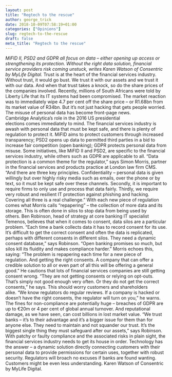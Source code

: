```yaml
---
layout: post
title: "Regtech to the rescue"
author: george_trick
date: 2018-10-09T07:58:19+01:00
categories: ["Opinions"]
slug: regtech-to-the-rescue
draft: false
meta_title: "Regtech to the rescue"
---
```


_MiFID II, PSD2 and GDPR all focus on data – either opening up access or strengthening its protection. Without the right data solution, financial service providers risk coming unstuck, writes Karen Watson of Consentric by MyLife Digital._ Trust is at the heart of the financial services industry. Without trust, it would go bust. We trust it with our assets and we trust it with our data. And when that trust takes a knock, so do the share prices of the companies involved. Recently, millions of South Africans were told by Liberty Life that its IT systems had been compromised. The market reaction was to immediately wipe 4.7 per cent off the share price – or R1.68bn from its market value of R34bn. But it’s not just hacking that gets people worried. The misuse of personal data has become front-page news. Cambridge Analytica’s role in the 2016 US presidential elections comes immediately to mind. The financial services industry is awash with personal data that must be kept safe, and there is plenty of regulation to protect it. MiFID aims to protect customers through increased transparency; PSD2 opens up data to permitted third parties in a bid to increase fair competition (open banking); GDPR protects personal data from misuse. Some initiatives, like MiFID II and PSD2, are specific to the financial services industry, while others such as GDPR are applicable to all. “Data protection is a common theme for the regulator,” says Simon Morris, partner in the financial services and products practice at London law firm CMS. “And there are three key principles. Confidentiality – personal data is given willingly but over highly risky media such as emails, over the phone or by text, so it must be kept safe over these channels. Secondly, it is important to require firms to only use and process that data fairly. Thirdly, we require very robust and resilient IT protection against phishing and hacking. Covering all three is a real challenge.” With each new piece of regulation comes what Morris calls “repapering” – the collection of more data and its storage. This is often done in silos to stop data from being used by others. Ben Robinson, head of strategy at core banking IT specialist Temenos, believes that when it comes to consent, data silos are a particular problem. “Each time a bank collects data it has to record consent for its use. It’s difficult to get the correct consent and often the data is replicated, perhaps with different consents in different silos. They need a dynamic consent database,” says Robinson. “Open banking promises so much, but silos kill its fluidity and makes compliance harder.” Morris echoes this, saying: “The problem is repapering each time for a new piece of regulation. And getting the right consents. A company that can offer a credible solution to all or even part of all this will be offering a general good.” He cautions that lots of financial services companies are still getting consent wrong. “They are not getting consents or relying on opt-outs. That’s simply not good enough very often. Or they do not get the correct consents,” he says. This should worry customers and shareholders alike. “We know regulators do regular reviews. If a company is hacked or doesn’t have the right consents, the regulator will turn on you,” he warns. The fines for non-compliance are potentially huge – breaches of GDPR are up to €20m or 4 per cent of global annual turnover. And reputational damage, as we have seen, can cost billions in lost market value. “We trust banks – it’s to their advantage and it’s a bigger issue for them than for anyone else. They need to maintain and not squander our trust. It’s the biggest single thing they must safeguard after our assets,” says Robinson. With patchy or faulty compliance and the associated risks in plain sight, the financial services industry needs to get its house in order. Technology has the answer – a dynamic solution directly connecting customers with their personal data to provide permissions for certain uses, together with robust security. Regulators will broach no excuses if banks are found wanting. Customers might be even less understanding. Karen Watson of Consentric by MyLife Digital.